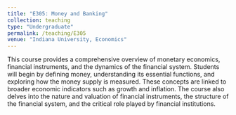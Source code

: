 ```yaml
---
title: "E305: Money and Banking"
collection: teaching
type: "Undergraduate"
permalink: /teaching/E305
venue: "Indiana University, Economics"
---
```


This course provides a comprehensive overview of monetary economics, financial instruments, and the dynamics of the financial system. Students will begin by defining money, understanding its essential functions, and exploring how the money supply is measured. These concepts are linked to broader economic indicators such as growth and inflation. The course also delves into the nature and valuation of financial instruments, the structure of the financial system, and the critical role played by financial institutions.
